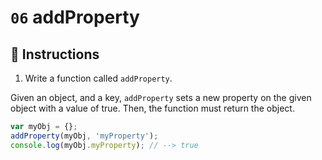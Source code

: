 # `06` addProperty

## 📝 Instructions

1. Write a function called `addProperty`.

Given an object, and a key, `addProperty` sets a new property on the given object with a value of true.
Then, the function must return the object.

```Javascript
var myObj = {};
addProperty(myObj, 'myProperty');
console.log(myObj.myProperty); // --> true
```

